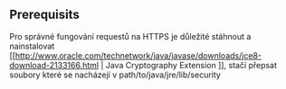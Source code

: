 ## Prerequisits

Pro správné fungování requestů na HTTPS je důležité stáhnout a nainstalovat [[http://www.oracle.com/technetwork/java/javase/downloads/jce8-download-2133166.html
| Java Cryptography Extension ]], stačí přepsat soubory které se nacházejí v path/to/java/jre/lib/security
